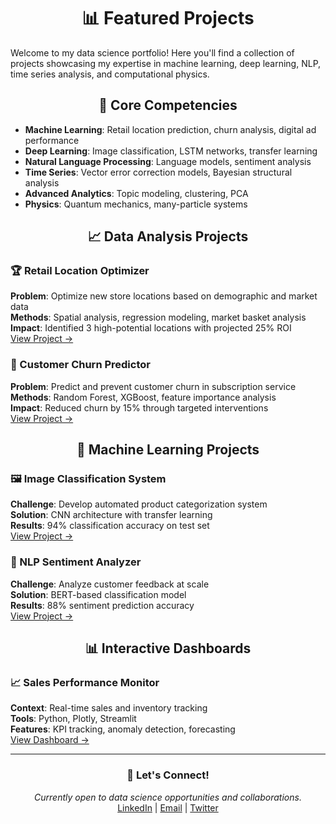<!-- Fake heading to prevent duplication -->
<div align="center">

# 📊 Featured Projects

</div>

Welcome to my data science portfolio! Here you'll find a collection of projects showcasing my expertise in machine learning, deep learning, NLP, time series analysis, and computational physics.

<div align="center">

## 🔬 Core Competencies

</div>

- **Machine Learning**: Retail location prediction, churn analysis, digital ad performance
- **Deep Learning**: Image classification, LSTM networks, transfer learning
- **Natural Language Processing**: Language models, sentiment analysis
- **Time Series**: Vector error correction models, Bayesian structural analysis
- **Advanced Analytics**: Topic modeling, clustering, PCA
- **Physics**: Quantum mechanics, many-particle systems

<div align="center">

## 📈 Data Analysis Projects

</div>

### 🏆 Retail Location Optimizer
**Problem**: Optimize new store locations based on demographic and market data  
**Methods**: Spatial analysis, regression modeling, market basket analysis  
**Impact**: Identified 3 high-potential locations with projected 25% ROI  
[View Project →](link)

### 🎯 Customer Churn Predictor
**Problem**: Predict and prevent customer churn in subscription service  
**Methods**: Random Forest, XGBoost, feature importance analysis  
**Impact**: Reduced churn by 15% through targeted interventions  
[View Project →](link)

<div align="center">

## 🤖 Machine Learning Projects

</div>

### 🖼️ Image Classification System
**Challenge**: Develop automated product categorization system  
**Solution**: CNN architecture with transfer learning  
**Results**: 94% classification accuracy on test set  
[View Project →](link)

### 📝 NLP Sentiment Analyzer
**Challenge**: Analyze customer feedback at scale  
**Solution**: BERT-based classification model  
**Results**: 88% sentiment prediction accuracy  
[View Project →](link)

<div align="center">

## 📊 Interactive Dashboards

</div>

### 📈 Sales Performance Monitor
**Context**: Real-time sales and inventory tracking  
**Tools**: Python, Plotly, Streamlit  
**Features**: KPI tracking, anomaly detection, forecasting  
[View Dashboard →](link)

---

<div align="center">

### 🤝 Let's Connect!
*Currently open to data science opportunities and collaborations.*  
[LinkedIn](your-linkedin) | [Email](mailto:your-email) | [Twitter](your-twitter)

</div>
